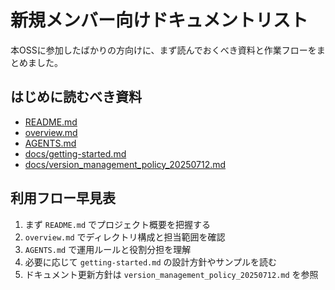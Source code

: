 # 新規メンバー向けドキュメントリスト

本OSSに参加したばかりの方向けに、まず読んでおくべき資料と作業フローをまとめました。

## はじめに読むべき資料
- [README.md](../README.md)
- [overview.md](../overview.md)
- [AGENTS.md](../AGENTS.md)
- [docs/getting-started.md](getting-started.md)
- [docs/version_management_policy_20250712.md](version_management_policy_20250712.md)

## 利用フロー早見表
1. まず `README.md` でプロジェクト概要を把握する
2. `overview.md` でディレクトリ構成と担当範囲を確認
3. `AGENTS.md` で運用ルールと役割分担を理解
4. 必要に応じて `getting-started.md` の設計方針やサンプルを読む
5. ドキュメント更新方針は `version_management_policy_20250712.md` を参照

